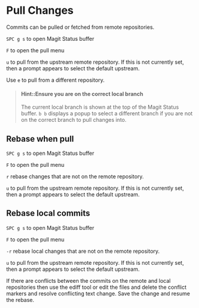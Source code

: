 # Pull Changes
Commits can be pulled or fetched from remote repositories.

`SPC g s` to open Magit Status buffer

`F` to open the pull menu

`u` to pull from the upstream remote repository.  If this is not currently set, then a prompt appears to select the default upstream.

Use `e` to pull from a different repository.

> #### Hint::Ensure you are on the correct local branch
> The current local branch is shown at the top of the Magit Status buffer.
> `b b` displays a popup to select a different branch if you are not on the correct branch to pull changes into.


## Rebase when pull
`SPC g s` to open Magit Status buffer

`F` to open the pull menu

`r` rebase changes that are not on the remote repository.

`u` to pull from the upstream remote repository.  If this is not currently set, then a prompt appears to select the default upstream.


## Rebase local commits
`SPC g s` to open Magit Status buffer

`F` to open the pull menu

`-r` rebase local changes that are not on the remote repository.

`u` to pull from the upstream remote repository.  If this is not currently set, then a prompt appears to select the default upstream.

If there are conflicts between the commits on the remote and local repositories then use the ediff tool or edit the files and delete the conflict markers and resolve conflicting text change.  Save the change and resume the rebase.
